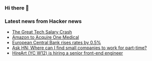 ### Hi there 👋

<!--
**arashid-sh/arashid-sh** is a ✨ _special_ ✨ repository because its `README.md` (this file) appears on your GitHub profile.

Here are some ideas to get you started:

- 🔭 I’m currently working on ...
- 🌱 I’m currently learning ...
- 👯 I’m looking to collaborate on ...
- 🤔 I’m looking for help with ...
- 💬 Ask me about ...
- 📫 How to reach me: ...
- 😄 Pronouns: ...
- ⚡ Fun fact: ...
-->

### Latest news from Hacker news
<!-- BLOG-POST-LIST:START -->
- [The Great Tech Salary Crash](https://andrenader.substack.com/p/tech-salary-crash)
- [Amazon to Acquire One Medical](https://press.aboutamazon.com/news-releases/news-release-details/amazon-and-one-medical-sign-agreement-amazon-acquire-one-medical/)
- [European Central Bank rises rates by 0.5%](https://www.ecb.europa.eu/press/pr/date/2022/html/ecb.mp220721~53e5bdd317.en.html)
- [Ask HN: Where can I find small companies to work for part-time?](https://news.ycombinator.com/item?id=32178328)
- [HireArt &lpar;YC W12&rpar; is hiring a senior front-end engineer](https://www.hireart.com/apply/21b2ca51?utm_source=hackernews)
<!-- BLOG-POST-LIST:END -->
